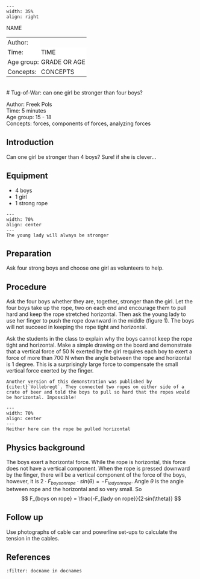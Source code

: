 

<div style="clear: both;">

```{figure} ../../figures/ready.png
---
width: 35%
align: right
```

</div>

<table style="width: 100%; border-collapse: collapse; border: none;">
    <tr style="background-color: white;"> 
        <td style="text-align: left; padding: 3px; border: none;">Author:</td
        <td style="text-align: left; padding: 3px; border: none;">NAME</td>
    </tr>
    <tr style="background-color: white;">
        <td style="text-align: left; padding: 3px; border: none;">Time:</td>
        <td style="text-align: left; padding: 3px; border: none;">TIME</td>
    </tr>
    <tr style="background-color: white;">
        <td style="text-align: left; padding: 3px; border: none;">Age group:</td>
        <td style="text-align: left; padding: 3px; border: none;">GRADE OR AGE</td>
    </tr>
    <tr style="background-color: white;">
        <td style="text-align: left; padding: 3px; border: none;">Concepts:</td>
        <td style="text-align: left; padding: 3px; border: none;">CONCEPTS</td>
    </tr>
</table><br>
# Tug-of-War: can one girl be stronger than four boys?


Author:     Freek Pols\
Time:	  	  5 minutes\
Age group:	15 - 18\
Concepts:	  forces, components of forces, analyzing forces

## Introduction
Can one girl be stronger than 4 boys? Sure! if she is clever…

## Equipment
* 4 boys 
* 1 girl
* 1 strong rope

```{figure} demo13_figure1.jpg
---
width: 70%
align: center
---
The young lady will always be stronger
```

## Preparation
Ask four strong boys and choose one girl as volunteers to help.

## Procedure
Ask the four boys whether they are, together, stronger than the girl. Let the four boys take up the rope, two on each end and encourage them to pull hard and keep the rope stretched horizontal. Then ask the young lady to use her finger to push the rope downward in the middle (figure 1). The boys will not succeed in keeping the rope tight and horizontal. 

Ask the students in the class to explain why the boys cannot keep the rope tight and horizontal. Make a simple drawing on the board and demonstrate that a vertical force of 50 N exerted by the girl requires each boy to exert a force of more than 700 N when the angle between the rope and horizontal is 1 degree. This is a surprisingly large force to compensate the small vertical force exerted by the finger.

```{tip}
Another version of this demonstration was published by {cite:t}`Vollebregt`. They connected two ropes on either side of a crate of beer and told the boys to pull so hard that the ropes would be horizontal. Impossible! 
```

```{figure} demo13_figure2.jpg
---
width: 70%
align: center
---
Neither here can the rope be pulled horizontal
```

## Physics background
The boys exert a horizontal force. While the rope is horizontal, this force does not have a vertical component. When the rope is pressed downward by the finger, there will be a vertical component of the force of the boys, however, it is $2\cdot F_{boys on rope} \cdot sin(\theta) = -F_{lady on rope}$. Angle $\theta$ is the angle between rope and the horizontal and so very small. So 
$$
    F_{boys on rope} = \frac{-F_{lady on rope}}{2·sin(\theta)} 
$$

## Follow up
Use photographs of cable car and powerline set-ups to calculate the tension in the cables.

## References

```{bibliography}
:filter: docname in docnames
```